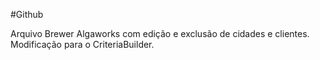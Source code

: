 #Github

Arquivo Brewer Algaworks com edição e exclusão de cidades e clientes. Modificação para o CriteriaBuilder.
